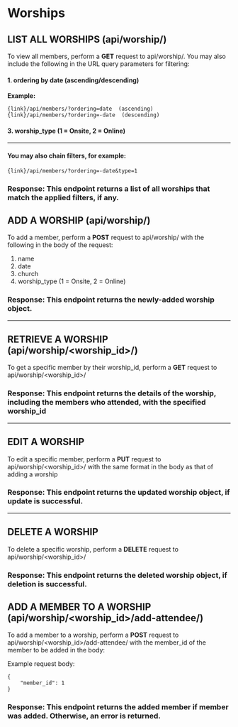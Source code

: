 # Worships

## LIST ALL WORSHIPS (api/worship/)

To view all members, perform a **GET** request to api/worship/. You may also include the following in the URL query parameters for filtering:

#### 1. ordering by date (ascending/descending)

**Example:**

```
{link}/api/members/?ordering=date  (ascending)
{link}/api/members/?ordering=-date  (descending)
```

#### 3. worship_type (1 = Onsite, 2 = Online)

---

#### You may also chain filters, for example:

```
{link}/api/members/?ordering=-date&type=1
```

### Response: This endpoint returns a list of all worships that match the applied filters, if any.

## ADD A WORSHIP (api/worship/)

To add a member, perform a **POST** request to api/worship/ with the following in the body of the request:

1. name
2. date
3. church
4. worship_type (1 = Onsite, 2 = Online)

### Response: This endpoint returns the newly-added worship object.

---

## RETRIEVE A WORSHIP (api/worship/<worship_id>/)

To get a specific member by their worship_id, perform a **GET** request to api/worship/<worship_id>/

### Response: This endpoint returns the details of the worship, including the members who attended, with the specified worship_id

---

## EDIT A WORSHIP

To edit a specific member, perform a **PUT** request to api/worship/<worship_id>/ with the same format in the body as that of adding a worship

### Response: This endpoint returns the updated worship object, if update is successful.

---

## DELETE A WORSHIP

To delete a specific worship, perform a **DELETE** request to api/worship/<worship_id>/

### Response: This endpoint returns the deleted worship object, if deletion is successful.

## ADD A MEMBER TO A WORSHIP (api/worship/<worship_id>/add-attendee/)

To add a member to a worship, perform a **POST** request to api/worship/<worship_id>/add-attendee/ with the member_id of the member to be added in the body:

Example request body:

```
{
    "member_id": 1
}
```

### Response: This endpoint returns the added member if member was added. Otherwise, an error is returned.
